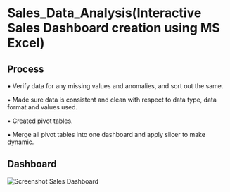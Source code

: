 # Sales_Data_Analysis(Interactive Sales Dashboard creation using MS Excel)
## Process
• Verify data for any missing values and anomalies, and sort out the same.

• Made sure data is consistent and clean with respect to data type, data format and values used.

• Created pivot tables.

• Merge all pivot tables into one dashboard and apply slicer to make dynamic.

## Dashboard
![Screenshot Sales Dashboard](https://github.com/user-attachments/assets/a735c93a-3579-4e7d-a74d-7e6013a61e80)
